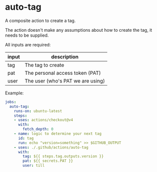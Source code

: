 # auto-tag

A composite action to create a tag.

The action doesn't make any assumptions about how to create the tag, it needs to be supplied.

All inputs are required:

| input | description
|-------|-----------------------------------|
| tag   | The tag to create                 |
| pat   | The personal access token (PAT)   |
| user  | The user (who's PAT we are using) |

Example:

```yaml
jobs:
  auto-tag:
    runs-on: ubuntu-latest
    steps:
    - uses: actions/checkout@v4
      with:
        fetch_depth: 0
    - name: logic to determine your next tag
      id: tag
      run: echo "version=something" >> $GITHUB_OUTPUT
    - uses: ./.github/actions/auto-tag
      with:
        tag: ${{ steps.tag.outputs.version }}
        pat: ${{ secrets.PAT }}
        user: till
```
